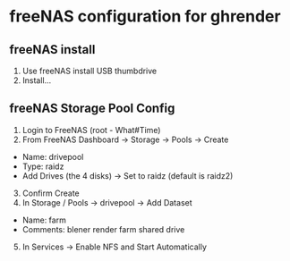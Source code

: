 # freeNAS configuration for ghrender

## freeNAS install
1. Use freeNAS install USB thumbdrive
2. Install...

## freeNAS Storage Pool Config
1. Login to FreeNAS (root - What#Time)
2. From FreeNAS Dashboard -> Storage -> Pools -> Create
  - Name: drivepool
  - Type: raidz
  - Add Drives (the 4 disks) -> Set to raidz (default is raidz2)
3. Confirm Create
5. In Storage / Pools -> drivepool -> Add Dataset
  - Name: farm
  - Comments: blener render farm shared drive
5. In Services -> Enable NFS and Start Automatically
